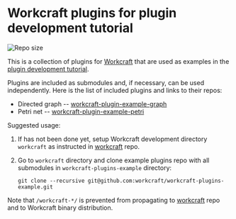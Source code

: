 # Workcraft plugins for plugin development tutorial

![Repo size](https://img.shields.io/github/repo-size/workcraft/workcraft-plugins-example.svg)

This is a collection of plugins for [Workcraft](https://workcraft.org/)
that are used as examples in the
[plugin development tutorial](https://workcraft.org/devel/plugin/start).

Plugins are included as submodules and, if necessary, can be used independently.
Here is the list of included plugins and links to their repos:
  * Directed graph -- [workcraft-plugin-example-graph](https://github.com/workcraft/workcraft-plugin-example-graph)
  * Petri net -- [workcraft-plugin-example-petri](https://github.com/workcraft/workcraft-plugin-example-petri)

Suggested usage:

1. If has not been done yet, setup Workcraft development directory ``workcraft``
   as instructed in [workcraft](https://github.com/workcraft/workcraft) repo.

2. Go to ``workcraft`` directory and clone example plugins repo with all
   submodules in ``workcraft-plugins-example`` directory:
   ```
   git clone --recursive git@github.com:workcraft/workcraft-plugins-example.git
   ```

Note that ``/workcraft-*/`` is prevented from propagating to
[workcraft](https://github.com/workcraft/workcraft) repo and
to Workcraft binary distribution.
